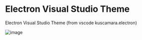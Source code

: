 # Electron Visual Studio Theme
Electron Visual Studio Theme (from vscode kuscamara.electron)

![image](https://user-images.githubusercontent.com/5619678/144787368-d639d225-91b1-46c9-ac61-a1bf1d8bb5ac.png)
